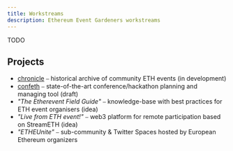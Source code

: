 ```yaml
---
title: Workstreams
description: Ethereum Event Gardeners workstreams
---
```


TODO

## Projects

- [chronicle](https://chronicle.ethevents.club) ⎯ historical archive of community ETH events (in development)
- [confeth](https://github.com/ethereumeg/confeth) ⎯ state-of-the-art conference/hackathon planning and managing tool (draft)
- *"The Etherevent Field Guide"* ⎯ knowledge-base with best practices for ETH event organisers (idea)
- *"Live from ETH event!"* ⎯ web3 platform for remote participation based on StreamETH (idea)
- *"ETHEUnite"* ⎯ sub-community & Twitter Spaces hosted by European Ethereum organizers
